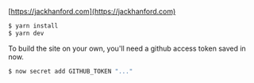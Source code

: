[https://jackhanford.com](https://jackhanford.com)

```sh
$ yarn install
$ yarn dev
```

To build the site on your own, you'll need a github access token saved in now.
```sh
$ now secret add GITHUB_TOKEN "..."
```
